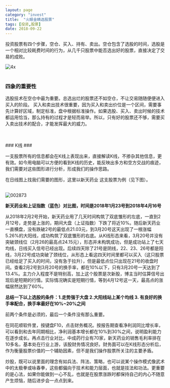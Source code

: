 ```yaml
---
layout: page
category: "invest"
title:  "火眼金睛选股票"
tags: [投资,股票]
date: 2018-09-22
---
```


投资股票有四个步骤，空仓、买入、持有、卖出。空仓包含了选股的时间，选股是一个相对比较耗费时间的行为，从几千只股票中能否选出好的股票，直接决定了交易的成败。
<!-- more -->

![4x](http://oo55v79zw.bkt.clouddn.com/4x.png-300)
<br/>
<br/>
### 四象的重要性 ###

选股技术在空仓中最为重要。总选出烂的股票还不如空仓，不让交易随随便便进入买入的阶段。
买入和卖出技术很重要，因为买入和卖出价位是一个区间，需要事先计算好区域，制定标准，盘中根据标准操作。如果选股、买入、卖出时候的技术都运用恰当，那么持有的过程才是轻而易举。所以，只有好的股票还不够，需要买入卖出技术的配合，才能发挥最大的威力。

<br/>
<br/>
### K线 ###

一支股票所有的信息都会在K线上表现出来，直接解读K线，不掺杂其他信息，更有效。如今用电脑可以方便的看到K线的历史，能反映出多方和空方交战的痕迹，我们需要对这些图形进行分析，形成我们的操作思路。

在日线图上找我们需要的图形，这里以新天药业 这支股票为例（见下图）。
<br/>
<br/>

![002873](http://oo55v79zw.bkt.clouddn.com/002873.png-640480)

**新天药业和上证指数（蓝色）对比图，时间是2018年1月23号到2018年4月16号**

从2018年2月2号开始，新天药业用了几天时间构筑了双底雏形的左底，一直到2月12号，走势是上涨的，期间大盘（上证指数）下跌了将近10%。随后新天药业一直横盘，没有跌破2号的最低点21.03元，到3月20号这天出现了一根涨幅5.26%的大阳线，成功构筑了双底雏形的右底。从K线形态来看，3月20号并没有突破颈线位（2月26的最高点24.15元），形态并未构筑成功，但是成功站上了七天均线，日线买入信号已经出现。后续四天除了21号是阴线，22、23、26号都是阳线，3月22号成功突破了颈线位，从形态上看这四天时间里都可以买入（这只股票已经给足了买入的时间，没有急于拉升），但是最低点位只出现在21号的收盘时间。查看2月2号到3月20号的换手率，都在10%以下，只有3月20号一天达到了13.4%。主力介入程度不是特别高，加上这个股票是次新股，博主当时估算信号出现后是短期的行情。实际情况确实是短期行情，等到4月12号这一天，最高点的涨幅居然达到了60%。

**总结一下以上选股的条件：1.走势强于大盘 2.大阳线站上某个均线 3. 有良好的换手率配合，换手率最好在10%~20%之间**

前两个条件是必须的，最后一个条件没有那么重要。



在同花顺软件里，按键盘F10，点击财务概况。按报告期查看净利润同比增长率，可以看到和去年同期相比，净利润基本增长都在10%到30%之间，说明盈利能力在逐步成长。再点击行业对比，中成药行业有70家，新天药业的销售毛利率排在10多名，基本处在行业上游，该股财务情况良好。财务面可以在K线形态分析后，作为衡量股票价值的一个辅助因素，但不是我们操作股票所关注的主要矛盾。

炒股，既可以说里面的理念有如兵法、阵法、策略，也可以说某个操作模式像武术中的太极拳或咏春拳，这些都偏向于技术和能力层面，也就是技法和功法。更重要的是心法，如果你能做到一心不乱，也就是在股票涨跌时都保持自己的内心不随意产生烦恼，随后进步会一点点到来。




